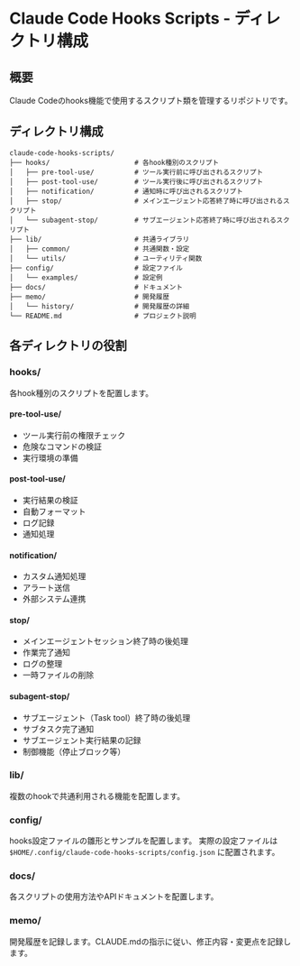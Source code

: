 # Claude Code Hooks Scripts - ディレクトリ構成

## 概要
Claude Codeのhooks機能で使用するスクリプト類を管理するリポジトリです。

## ディレクトリ構成

```
claude-code-hooks-scripts/
├── hooks/                     # 各hook種別のスクリプト
│   ├── pre-tool-use/          # ツール実行前に呼び出されるスクリプト
│   ├── post-tool-use/         # ツール実行後に呼び出されるスクリプト
│   ├── notification/          # 通知時に呼び出されるスクリプト
│   ├── stop/                  # メインエージェント応答終了時に呼び出されるスクリプト
│   └── subagent-stop/         # サブエージェント応答終了時に呼び出されるスクリプト
├── lib/                       # 共通ライブラリ
│   ├── common/                # 共通関数・設定
│   └── utils/                 # ユーティリティ関数
├── config/                    # 設定ファイル
│   └── examples/              # 設定例
├── docs/                      # ドキュメント
├── memo/                      # 開発履歴
│   └── history/               # 開発履歴の詳細
└── README.md                  # プロジェクト説明
```

## 各ディレクトリの役割

### hooks/
各hook種別のスクリプトを配置します。

#### pre-tool-use/
- ツール実行前の権限チェック
- 危険なコマンドの検証
- 実行環境の準備

#### post-tool-use/
- 実行結果の検証
- 自動フォーマット
- ログ記録
- 通知処理

#### notification/
- カスタム通知処理
- アラート送信
- 外部システム連携

#### stop/
- メインエージェントセッション終了時の後処理
- 作業完了通知
- ログの整理
- 一時ファイルの削除

#### subagent-stop/
- サブエージェント（Task tool）終了時の後処理
- サブタスク完了通知
- サブエージェント実行結果の記録
- 制御機能（停止ブロック等）

### lib/
複数のhookで共通利用される機能を配置します。

### config/
hooks設定ファイルの雛形とサンプルを配置します。
実際の設定ファイルは `$HOME/.config/claude-code-hooks-scripts/config.json` に配置されます。

### docs/
各スクリプトの使用方法やAPIドキュメントを配置します。

### memo/
開発履歴を記録します。CLAUDE.mdの指示に従い、修正内容・変更点を記録します。